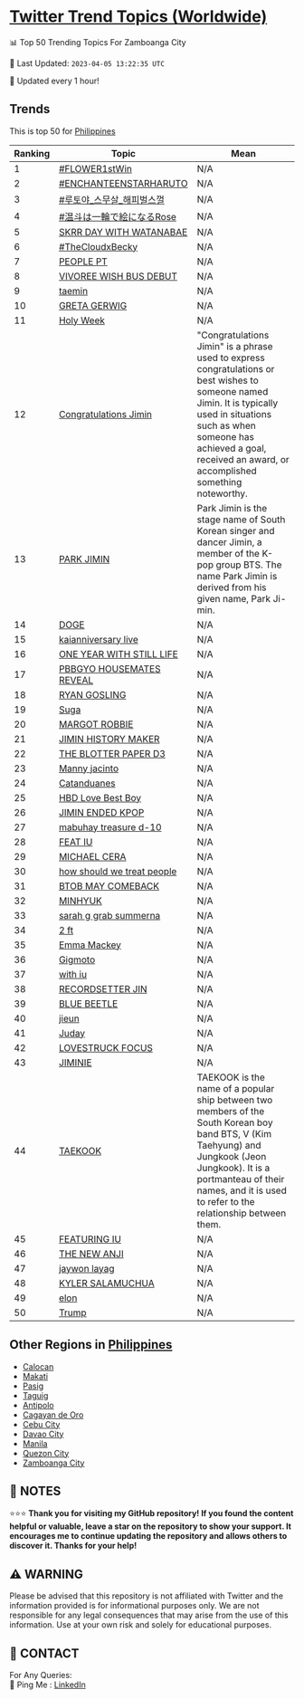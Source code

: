 [Twitter Trend Topics (Worldwide)](https://github.com/ErcinDedeoglu/Twitter-Trend-Topics)
==========


📊 Top 50 Trending Topics For Zamboanga City

📆 Last Updated: `2023-04-05 13:22:35 UTC`

🔧 Updated every 1 hour!


## Trends

This is top 50 for [Philippines](</Philippines>)

| Ranking | Topic | Mean |
| ------- | ------------ | ------------ |
| 1 | [#FLOWER1stWin](http://twitter.com/search?q=%23FLOWER1stWin) | N/A |
| 2 | [#ENCHANTEENSTARHARUTO](http://twitter.com/search?q=%23ENCHANTEENSTARHARUTO) | N/A |
| 3 | [#루토야_스무살_해피벌스껄](http://twitter.com/search?q=%23%eb%a3%a8%ed%86%a0%ec%95%bc_%ec%8a%a4%eb%ac%b4%ec%82%b4_%ed%95%b4%ed%94%bc%eb%b2%8c%ec%8a%a4%ea%bb%84) | N/A |
| 4 | [#温斗は一輪で絵になるRose](http://twitter.com/search?q=%23%e6%b8%a9%e6%96%97%e3%81%af%e4%b8%80%e8%bc%aa%e3%81%a7%e7%b5%b5%e3%81%ab%e3%81%aa%e3%82%8bRose) | N/A |
| 5 | [SKRR DAY WITH WATANABAE](http://twitter.com/search?q=SKRR+DAY+WITH+WATANABAE) | N/A |
| 6 | [#TheCloudxBecky](http://twitter.com/search?q=%23TheCloudxBecky) | N/A |
| 7 | [PEOPLE PT](http://twitter.com/search?q=PEOPLE+PT) | N/A |
| 8 | [VIVOREE WISH BUS DEBUT](http://twitter.com/search?q=VIVOREE+WISH+BUS+DEBUT) | N/A |
| 9 | [taemin](http://twitter.com/search?q=taemin) | N/A |
| 10 | [GRETA GERWIG](http://twitter.com/search?q=GRETA+GERWIG) | N/A |
| 11 | [Holy Week](http://twitter.com/search?q=Holy+Week) | N/A |
| 12 | [Congratulations Jimin](http://twitter.com/search?q=Congratulations+Jimin) | "Congratulations Jimin" is a phrase used to express congratulations or best wishes to someone named Jimin. It is typically used in situations such as when someone has achieved a goal, received an award, or accomplished something noteworthy. |
| 13 | [PARK JIMIN](http://twitter.com/search?q=PARK+JIMIN) | Park Jimin is the stage name of South Korean singer and dancer Jimin, a member of the K-pop group BTS. The name Park Jimin is derived from his given name, Park Ji-min. |
| 14 | [DOGE](http://twitter.com/search?q=DOGE) | N/A |
| 15 | [kaianniversary live](http://twitter.com/search?q=kaianniversary+live) | N/A |
| 16 | [ONE YEAR WITH STILL LIFE](http://twitter.com/search?q=ONE+YEAR+WITH+STILL+LIFE) | N/A |
| 17 | [PBBGYO HOUSEMATES REVEAL](http://twitter.com/search?q=PBBGYO+HOUSEMATES+REVEAL) | N/A |
| 18 | [RYAN GOSLING](http://twitter.com/search?q=RYAN+GOSLING) | N/A |
| 19 | [Suga](http://twitter.com/search?q=Suga) | N/A |
| 20 | [MARGOT ROBBIE](http://twitter.com/search?q=MARGOT+ROBBIE) | N/A |
| 21 | [JIMIN HISTORY MAKER](http://twitter.com/search?q=JIMIN+HISTORY+MAKER) | N/A |
| 22 | [THE BLOTTER PAPER D3](http://twitter.com/search?q=THE+BLOTTER+PAPER+D3) | N/A |
| 23 | [Manny jacinto](http://twitter.com/search?q=Manny+jacinto) | N/A |
| 24 | [Catanduanes](http://twitter.com/search?q=Catanduanes) | N/A |
| 25 | [HBD Love Best Boy](http://twitter.com/search?q=HBD+Love+Best+Boy) | N/A |
| 26 | [JIMIN ENDED KPOP](http://twitter.com/search?q=JIMIN+ENDED+KPOP) | N/A |
| 27 | [mabuhay treasure d-10](http://twitter.com/search?q=mabuhay+treasure+d-10) | N/A |
| 28 | [FEAT IU](http://twitter.com/search?q=FEAT+IU) | N/A |
| 29 | [MICHAEL CERA](http://twitter.com/search?q=MICHAEL+CERA) | N/A |
| 30 | [how should we treat people](http://twitter.com/search?q=how+should+we+treat+people) | N/A |
| 31 | [BTOB MAY COMEBACK](http://twitter.com/search?q=BTOB+MAY+COMEBACK) | N/A |
| 32 | [MINHYUK](http://twitter.com/search?q=MINHYUK) | N/A |
| 33 | [sarah g grab summerna](http://twitter.com/search?q=sarah+g+grab+summerna) | N/A |
| 34 | [2 ft](http://twitter.com/search?q=2+ft) | N/A |
| 35 | [Emma Mackey](http://twitter.com/search?q=Emma+Mackey) | N/A |
| 36 | [Gigmoto](http://twitter.com/search?q=Gigmoto) | N/A |
| 37 | [with iu](http://twitter.com/search?q=with+iu) | N/A |
| 38 | [RECORDSETTER JIN](http://twitter.com/search?q=RECORDSETTER+JIN) | N/A |
| 39 | [BLUE BEETLE](http://twitter.com/search?q=BLUE+BEETLE) | N/A |
| 40 | [jieun](http://twitter.com/search?q=jieun) | N/A |
| 41 | [Juday](http://twitter.com/search?q=Juday) | N/A |
| 42 | [LOVESTRUCK FOCUS](http://twitter.com/search?q=LOVESTRUCK+FOCUS) | N/A |
| 43 | [JIMINIE](http://twitter.com/search?q=JIMINIE) | N/A |
| 44 | [TAEKOOK](http://twitter.com/search?q=TAEKOOK) | TAEKOOK is the name of a popular ship between two members of the South Korean boy band BTS, V (Kim Taehyung) and Jungkook (Jeon Jungkook). It is a portmanteau of their names, and it is used to refer to the relationship between them. |
| 45 | [FEATURING IU](http://twitter.com/search?q=FEATURING+IU) | N/A |
| 46 | [THE NEW ANJI](http://twitter.com/search?q=THE+NEW+ANJI) | N/A |
| 47 | [jaywon layag](http://twitter.com/search?q=jaywon+layag) | N/A |
| 48 | [KYLER SALAMUCHUA](http://twitter.com/search?q=KYLER+SALAMUCHUA) | N/A |
| 49 | [elon](http://twitter.com/search?q=elon) | N/A |
| 50 | [Trump](http://twitter.com/search?q=Trump) | N/A |



## Other Regions in [Philippines](</Philippines>)

* [Calocan](</Philippines/Calocan.md>)
* [Makati](</Philippines/Makati.md>)
* [Pasig](</Philippines/Pasig.md>)
* [Taguig](</Philippines/Taguig.md>)
* [Antipolo](</Philippines/Antipolo.md>)
* [Cagayan de Oro](</Philippines/Cagayan de Oro.md>)
* [Cebu City](</Philippines/Cebu City.md>)
* [Davao City](</Philippines/Davao City.md>)
* [Manila](</Philippines/Manila.md>)
* [Quezon City](</Philippines/Quezon City.md>)
* [Zamboanga City](</Philippines/Zamboanga City.md>)



## 📝 NOTES

⭐⭐⭐ **Thank you for visiting my GitHub repository! If you found the content helpful or valuable, leave a star on the repository to show your support. It encourages me to continue updating the repository and allows others to discover it. Thanks for your help!**


## ⚠️ WARNING

Please be advised that this repository is not affiliated with Twitter and the information provided is for informational purposes only. We are not responsible for any legal consequences that may arise from the use of this information. Use at your own risk and solely for educational purposes.


## 📨 CONTACT

 For Any Queries:  
            🏓 Ping Me : [LinkedIn](https://www.linkedin.com/in/ercindedeoglu/)
